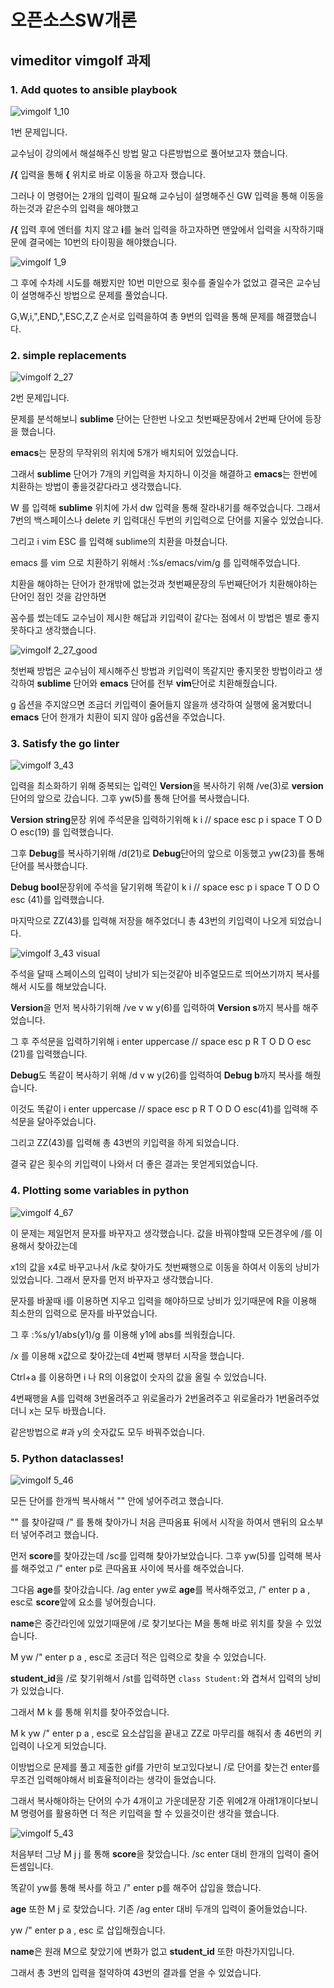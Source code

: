 # 오픈소스SW개론
## vimeditor vimgolf 과제



### 1. Add quotes to ansible playbook

![vimgolf 1_10](https://user-images.githubusercontent.com/71830573/144048836-9ae3cd12-e431-4031-9c8a-9c4bf3e6a8d4.gif)

1번 문제입니다.

교수님이 강의에서 해설해주신 방법 말고 다른방법으로 풀어보고자 했습니다.

**/{** 입력을 통해 **{** 위치로 바로 이동을 하고자 했습니다.

그러나 이 명령어는 2개의 입력이 필요해 교수님이 설명해주신 GW 입력을 통해 이동을 하는것과 같은수의 입력을 해야했고

**/{** 입력 후에 엔터를 치지 않고 **i**를 눌러 입력을 하고자하면 맨앞에서 입력을 시작하기때문에 결국에는 10번의 타이핑을 해야했습니다.

![vimgolf 1_9](https://user-images.githubusercontent.com/71830573/144050386-1ae73011-c85b-4d40-bf3b-6e7139d73f5c.gif)

그 후에 수차례 시도를 해봤지만 10번 미만으로 횟수를 줄일수가 없었고 결국은 교수님이 설명해주신 방법으로 문제를 풀었습니다.

G,W,i,",END,",ESC,Z,Z 순서로 입력을하여 총 9번의 입력을 통해 문제를 해결했습니다.

### 2. simple replacements

![vimgolf 2_27](https://user-images.githubusercontent.com/71830573/144053931-d7b91554-ee68-442b-82d8-58654feac955.gif)

2번 문제입니다.

문제를 분석해보니 **sublime** 단어는 단한번 나오고 첫번째문장에서 2번째 단어에 등장을 했습니다.

**emacs**는 문장의 무작위의 위치에 5개가 배치되어 있었습니다.

그래서 **sublime** 단어가 7개의 키입력을 차지하니 이것을 해결하고 **emacs**는 한번에 치환하는 방법이 좋을것같다라고 생각했습니다.

W 를 입력해 **sublime** 위치에 가서 dw 입력을 통해 잘라내기를 해주었습니다. 그래서 7번의 백스페이스나 delete 키 입력대신 두번의 키입력으로 단어를 지울수 있었습니다.

그리고 i vim ESC 를 입력해 sublime의 치환을 마쳤습니다. 

emacs 를 vim 으로 치환하기 위해서 :%s/emacs/vim/g 를 입력해주었습니다.

치환을 해야하는 단어가 한개밖에 없는것과 첫번째문장의 두번째단어가 치환해야하는 단어인 점인 것을 감안하면

꼼수를 썼는데도 교수님이 제시한 해답과 키입력이 같다는 점에서 이 방법은 별로 좋지 못하다고 생각했습니다.

![vimgolf 2_27_good](https://user-images.githubusercontent.com/71830573/144056605-df6e5973-50aa-425c-85f9-cb2e4fa1c9b5.gif)

첫번째 방법은 교수님이 제시해주신 방법과 키입력이 똑같지만 좋지못한 방법이라고 생각하여 **sublime** 단어와 **emacs** 단어를 전부 **vim**단어로 치환해줬습니다.

g 옵션을 주지않으면 조금더 키입력이 줄어들지 않을까 생각하여 실행에 옮겨봤더니 **emacs** 단어 한개가 치환이 되지 않아 g옵션을 주었습니다.

### 3. Satisfy the go linter

![vimgolf 3_43](https://user-images.githubusercontent.com/71830573/144063208-d9e17f97-bc40-418a-8895-9598a1034afd.gif)

입력을 최소화하기 위해 중복되는 입력인 **Version**을 복사하기 위해 /ve(3)로 **version** 단어의 앞으로 갔습니다. 그후 yw(5)를 통해 단어를 복사했습니다.

**Version string**문장 위에 주석문을 입력하기위해 k i // space esc p i space T O D O esc(19) 를 입력했습니다.

그후 **Debug**를 복사하기위해 /d(21)로 **Debug**단어의 앞으로 이동했고 yw(23)를 통해 단어를 복사했습니다.

**Debug bool**문장위에 주석을 달기위해 똑같이 k i // space esc p i space T O D O esc (41)를 입력했습니다.

마지막으로 ZZ(43)를 입력해 저장을 해주었더니 총 43번의 키입력이 나오게 되었습니다.

![vimgolf 3_43 visual](https://user-images.githubusercontent.com/71830573/144069066-38b74334-d411-4b6e-a20d-8eb0ae3dd3b2.gif)

주석을 달때 스페이스의 입력이 낭비가 되는것같아 비주얼모드로 띄어쓰기까지 복사를 해서 시도를 해보았습니다.

**Version**을 먼저 복사하기위해 /ve v w y(6)를 입력하여 **Version s**까지 복사를 해주었습니다.

그 후 주석문을 입력하기위해 i enter uppercase // space esc p R T O D O esc (21)를 입력했습니다.

**Debug**도 똑같이 복사하기 위해 /d v w y(26)를 입력하여 **Debug b**까지 복사를 해줬습니다.

이것도 똑같이 i enter uppercase // space esc p R T O D O esc(41)를 입력해 주석문을 달아주었습니다.

그리고 ZZ(43)를 입력해 총 43번의 키입력을 하게 되었습니다.

결국 같은 횟수의 키입력이 나와서 더 좋은 결과는 못얻게되었습니다.

### 4. Plotting some variables in python

![vimgolf 4_67](https://user-images.githubusercontent.com/71830573/144087902-8d3e32f9-7361-42ff-9a83-874515f24543.gif)

이 문제는 제일먼저 문자를 바꾸자고 생각했습니다. 값을 바꿔야할때 모든경우에 /를 이용해서 찾아갔는데

x1의 값을 x4로 바꾸고나서 /k로 찾아가도 첫번째행으로 이동을 하여서 이동의 낭비가 있었습니다. 그래서 문자를 먼저 바꾸자고 생각했습니다.

문자를 바꿀때 i를 이용하면 지우고 입력을 해야하므로 낭비가 있기때문에 R을 이용해 최소한의 입력으로 문자를 바꾸었습니다.

그 후 :%s/y1/abs(y1)/g 를 이용해 y1에 abs를 씌워줬습니다.

/x 를 이용해 x값으로 찾아갔는데 4번째 행부터 시작을 했습니다.

Ctrl+a 를 이용하면 i 나 R의 이용없이 숫자의 값을 올릴 수 있었습니다.

4번째행을 A를 입력해 3번올려주고 위로올라가 2번올려주고 위로올라가 1번올려주었더니 x는 모두 바꿨습니다.

같은방법으로 #과 y의 숫자값도 모두 바꿔주었습니다.


### 5. Python dataclasses!


![vimgolf 5_46](https://user-images.githubusercontent.com/71830573/144077465-0b9ab727-80eb-4cf6-babe-6c4d8e4e586c.gif)

모든 단어를 한개씩 복사해서 "" 안에 넣어주려고 했습니다.

"" 를 찾아갈때 /" 를 통해 찾아가니 처음 큰따옴표 뒤에서 시작을 하여서 맨뒤의 요소부터 넣어주려고 했습니다.

먼저 **score**를 찾아갔는데 /sc를 입력해 찾아가보았습니다. 그후 yw(5)를 입력해 복사를 해주었고 /" enter p로 큰따옴표 사이에 복사를 해주었습니다.

그다음 **age**를 찾아갔습니다. /ag enter yw로 **age**를 복사해주었고, /" enter p a , esc로 **score**앞에 요소를 넣어줬습니다.

**name**은 중간라인에 있었기때문에 /로 찾기보다는 M을 통해 바로 위치를 찾을 수 있었습니다.

M yw /" enter p a , esc로 조금더 적은 입력으로 찾을 수 있었습니다.

**student_id**을 /로 찾기위해서 /st를 입력하면 ```class Student:```와 겹쳐서 입력의 낭비가 있었습니다.

그래서 M k 를 통해 위치를 찾아주었습니다.

M k yw /" enter p a , esc로 요소삽입을 끝내고 ZZ로 마무리를 해줘서 총 46번의 키입력이 나오게 되었습니다.

이방법으로 문제를 풀고 제출한 gif를 가만히 보고있다보니 /로 단어를 찾는건 enter를 무조건 입력해야해서 비효율적이라는 생각이 들었습니다.

그래서 복사해야하는 단어의 수가 4개이고 가운데문장 기준 위에2개 아래1개이다보니 M 명령어를 활용하면 더 적은 키입력을 할 수 있을것이란 생각을 했습니다.

![vimgolf 5_43](https://user-images.githubusercontent.com/71830573/144081683-342cdcc6-b933-4935-a8a4-2a347a9e4094.gif)

처음부터 그냥 M j j 를 통해 **score**을 찾았습니다. /sc enter 대비 한개의 입력이 줄어든셈입니다.

똑같이 yw를 통해 복사를 하고 /" enter p를 해주어 삽입을 했습니다.

**age** 또한 M j 로 찾았습니다. 기존 /ag enter 대비 두개의 입력이 줄어들었습니다.

yw /" enter p a , esc 로 삽입해줬습니다.

**name**은 원래 M으로 찾았기에 변화가 없고 **student_id** 또한 마찬가지입니다.

그래서 총 3번의 입력을 절약하여 43번의 결과를 얻을 수 있었습니다.
